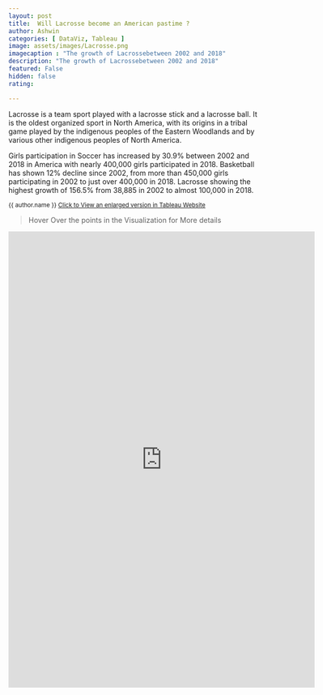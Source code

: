 ```yaml
---
layout: post
title:  Will Lacrosse become an American pastime ?
author: Ashwin
categories: [ DataViz, Tableau ]
image: assets/images/Lacrosse.png
imagecaption : "The growth of Lacrossebetween 2002 and 2018"
description: "The growth of Lacrossebetween 2002 and 2018"
featured: False
hidden: false
rating: 

---
```


Lacrosse is a team sport played with a lacrosse stick and a lacrosse ball. It is the oldest organized sport in North America, with its origins in a tribal game played by the indigenous peoples of the Eastern Woodlands and by various other indigenous peoples of North America.

Girls participation in Soccer has increased by 30.9% between 2002 and 2018 in America with nearly 400,000 girls participated in 2018.
Basketball has shown 12% decline since 2002, from more than 450,000 girls participating in 2002 to just over 400,000 in 2018.
Lacrosse showing the highest growth of 156.5% from 38,885 in 2002 to almost 100,000 in 2018.

<small class="ml-3"> {{ author.name }} <span><a target="_blank" href="https://public.tableau.com/views/WillLacrossebecomeanAmericanpastime/Dashboard1?:language=en-GB&:display_count=y&:origin=viz_share_link&:showVizHome=no" class="btn btn-outline-success btn-sm btn-round ml-1">Click to View an enlarged version in Tableau Website </a></span> </small>

> Hover Over the points in the Visualization for More details 

<iframe seamless frameborder="0" src="https://public.tableau.com/views/WillLacrossebecomeanAmericanpastime/Dashboard1?:language=en-GB&:display_count=y&:origin=viz_share_link&:showVizHome=no" width = '120%' height = '900'></iframe>
